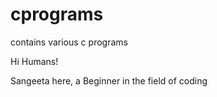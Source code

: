 # cprograms
contains various c programs

Hi Humans!

Sangeeta here, a Beginner in the field of coding
